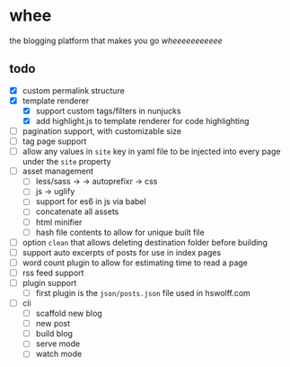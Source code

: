 # whee

the blogging platform that makes you go *wheeeeeeeeeee*

## todo

- [x] custom permalink structure
- [x] template renderer
  - [x] support custom tags/filters in nunjucks
  - [x] add highlight.js to template renderer for code highlighting
- [ ] pagination support, with customizable size
- [ ] tag page support
- [ ] allow any values in `site` key in yaml file to be injected into every page under the `site` property
- [ ] asset management
  - [ ] less/sass -> -> autoprefixr -> css
  - [ ] js -> uglify
  - [ ] support for es6 in js via babel
  - [ ] concatenate all assets
  - [ ] html minifier
  - [ ] hash file contents to allow for unique built file  
- [ ] option `clean` that allows deleting destination folder before building
- [ ] support auto excerpts of posts for use in index pages
- [ ] word count plugin to allow for estimating time to read a page
- [ ] rss feed support
- [ ] plugin support
  - [ ] first plugin is the `json/posts.json` file used in hswolff.com
- [ ] cli
  - [ ] scaffold new blog
  - [ ] new post
  - [ ] build blog
  - [ ] serve mode
  - [ ] watch mode
